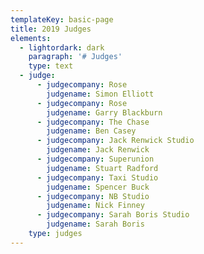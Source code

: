 ```yaml
---
templateKey: basic-page
title: 2019 Judges
elements:
  - lightordark: dark
    paragraph: '# Judges'
    type: text
  - judge:
      - judgecompany: Rose
        judgename: Simon Elliott
      - judgecompany: Rose
        judgename: Garry Blackburn
      - judgecompany: The Chase
        judgename: Ben Casey
      - judgecompany: Jack Renwick Studio
        judgename: Jack Renwick
      - judgecompany: Superunion
        judgename: Stuart Radford
      - judgecompany: Taxi Studio
        judgename: Spencer Buck
      - judgecompany: NB Studio
        judgename: Nick Finney
      - judgecompany: Sarah Boris Studio
        judgename: Sarah Boris
    type: judges
---
```


